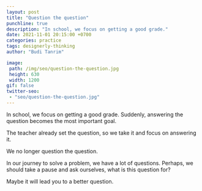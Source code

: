 ```yaml
---
layout: post
title: "Question the question"
punchline: true
description: "In school, we focus on getting a good grade."
date: 2021-11-01 20:15:00 +0700
categories: practice
tags: designerly-thinking
author: "Budi Tanrim"

image:
 path: /img/seo/question-the-question.jpg
 height: 630
 width: 1200
gif: false
twitter-seo: 
 - "seo/question-the-question.jpg"
---
```


In school, we focus on getting a good grade. Suddenly, answering the question becomes the most important goal. 

The teacher already set the question, so we take it and focus on answering it.

We no longer question the question.

In our journey to solve a problem, we have a lot of questions. Perhaps, we should take a pause and ask ourselves, what is this question for?

Maybe it will lead you to a better question.